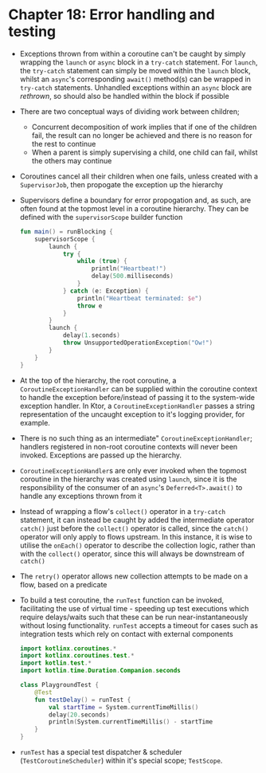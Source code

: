 # Chapter 18: Error handling and testing

- Exceptions thrown from within a coroutine can't be caught by simply wrapping the `launch` or `async` block in a `try-catch` statement. For `launch`, the `try-catch` statement can simply be moved within the `launch` block, whilst an `async`'s corresponding `await()` method(s) can be wrapped in `try-catch` statements. Unhandled exceptions within an `async` block are _rethrown_, so should also be handled within the block if possible

- There are two conceptual ways of dividing work between children;
    - Concurrent decomposition of work implies that if one of the children fail, the result can no longer be achieved and there is no reason for the rest to continue
    - When a parent is simply supervising a child, one child can fail, whilst the others may continue

- Coroutines cancel all their children when one fails, unless created with a `SupervisorJob`, then propogate the exception up the hierarchy

- Supervisors define a boundary for error propogation and, as such, are often found at the topmost level in a coroutine hierarchy. They can be defined with the `supervisorScope` builder function
    ```kotlin
    fun main() = runBlocking {
        supervisorScope {
            launch {
                try {
                    while (true) {
                        println("Heartbeat!")
                        delay(500.milliseconds)
                    }
                } catch (e: Exception) {
                    println("Heartbeat terminated: $e")
                    throw e
                }
            }
            launch {
                delay(1.seconds)
                throw UnsupportedOperationException("Ow!")
            }
        }
    }
    ```

- At the top of the hierarchy, the root coroutine, a `CoroutineExceptionHandler` can be supplied within the coroutine context to handle the exception before/instead of passing it to the system-wide exception handler. In Ktor, a `CoroutineExceptionHandler` passes a string representation of the uncaught exception to it's logging provider, for example.

- There is no such thing as an intermediate" `CoroutineExceptionHandler`; handlers registered in non-root coroutine contexts will never been invoked. Exceptions are passed up the hierarchy.

- `CoroutineExceptionHandler`s are only ever invoked when the topmost coroutine in the hierarchy was created using `launch`, since it is the responsibility of the consumer of an `async`'s `Deferred<T>.await()` to handle any exceptions thrown from it

- Instead of wrapping a flow's `collect()` operator in a `try-catch` statement, it can instead be caught by added the intermediate operator `catch()` just before the `collect()` operator is called, since the `catch()` operator will only apply to flows upstream. In this instance, it is wise to utilise the `onEach()` operator to describe the collection logic, rather than with the `collect()` operator, since this will always be downstream of `catch()`

- The `retry()` operator allows new collection attempts to be made on a flow, based on a predicate

- To build a test coroutine, the `runTest` function can be invoked, facilitating the use of virtual time - speeding up test executions which require delays/waits such that these can be run near-instantaneously without losing functionality. `runTest` accepts a timeout for cases such as integration tests which rely on contact with external components
    ```kotlin
    import kotlinx.coroutines.*
    import kotlinx.coroutines.test.*
    import kotlin.test.*
    import kotlin.time.Duration.Companion.seconds

    class PlaygroundTest {
        @Test
        fun testDelay() = runTest {
            val startTime = System.currentTimeMillis()
            delay(20.seconds)
            println(System.currentTimeMillis() - startTime
        }
    }
    ```

- `runTest` has a special test dispatcher & scheduler (`TestCoroutineScheduler`) within it's special scope; `TestScope`.

